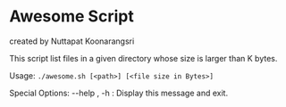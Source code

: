 # Awesome Script
created by Nuttapat Koonarangsri

This script list files in a given directory whose size is larger than K bytes.

Usage: `./awesome.sh [<path>] [<file size in Bytes>]`

Special Options:
    --help , -h : Display this message and exit.
